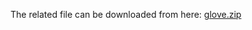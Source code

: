 The related file can be downloaded from here: [glove.zip](https://1drv.ms/u/c/079F683083C0B60F/Ed2B83CFYv9KnI47te0YhnkBf4O8h6rxSzD1kI-_dYqYqA?e=FQ8CBx)
